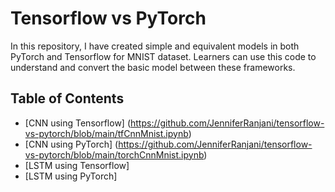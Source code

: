 # Tensorflow vs PyTorch

In this repository, I have created simple and equivalent models in both PyTorch and Tensorflow for MNIST dataset. Learners can use this code to understand and convert the basic model between these frameworks. 


## Table of Contents

* [CNN using Tensorflow] (https://github.com/JenniferRanjani/tensorflow-vs-pytorch/blob/main/tfCnnMnist.ipynb) 
* [CNN using PyTorch] (https://github.com/JenniferRanjani/tensorflow-vs-pytorch/blob/main/torchCnnMnist.ipynb)
* [LSTM using Tensorflow]
* [LSTM using PyTorch]

